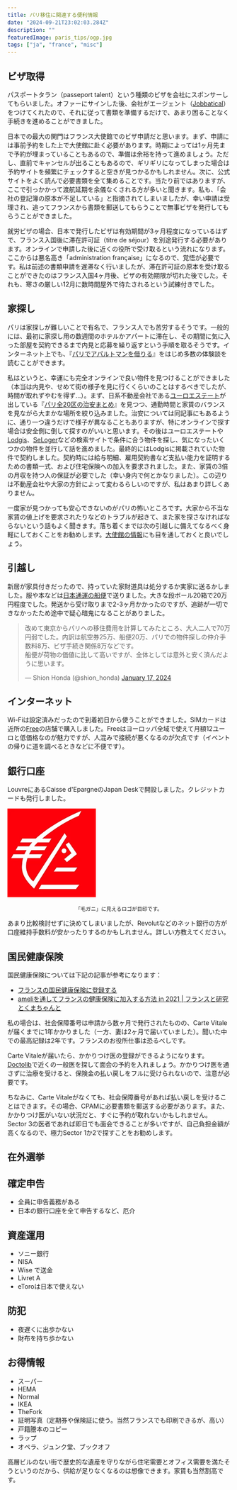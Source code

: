 ```yaml
---
title: パリ移住に関連する便利情報
date: "2024-09-21T23:02:03.284Z"
description: ""
featuredImage: paris_tips/ogp.jpg
tags: ["ja", "france", "misc"]
---
```


## ビザ取得

パスポートタラン（passeport talent）という種類のビザを会社にスポンサーしてもらいました。オファーにサインした後、会社がエージェント（[Jobbatical](https://www.jobbatical.com/)）をつけてくれたので、それに従って書類を準備するだけで、あまり困ることなく手続きを進めることができました。

日本での最大の関門はフランス大使館でのビザ申請だと思います。まず、申請には事前予約をした上で大使館に赴く必要があります。時期によっては1ヶ月先まで予約が埋まっていることもあるので、準備は余裕を持って進めましょう。ただし、直前でキャンセルが出ることもあるので、ギリギリになってしまった場合は予約サイトを頻繁にチェックすると空きが見つかるかもしれません。次に、公式サイトをよく読んで必要書類を全て集めることです。当たり前ではありますが、ここで引っかかって渡航延期を余儀なくされる方が多いと聞きます。私も、「会社の登記簿の原本が不足している」と指摘されてしまいましたが、幸い申請は受理され、追ってフランスから書類を郵送してもらうことで無事ビザを発行してもらうことができました。

就労ビザの場合、日本で発行したビザは有効期間が3ヶ月程度になっているはずで、フランス入国後に滞在許可証（titre de séjour）を別途発行する必要があります。オンラインで申請した後に近くの役所で受け取るという流れになります。ここからは悪名高き「administration française」になるので、覚悟が必要です。私は前述の書類申請を遅滞なく行いましたが、滞在許可証の原本を受け取ることができたのはフランス入国4ヶ月後、ビザの有効期限が切れた後でした。それも、寒さの厳しい12月に数時間屋外で待たされるという試練付きでした。

## 家探し

パリは家探しが難しいことで有名で、フランス人でも苦労するそうです。一般的には、最初に家探し用の数週間のホテルかアパートに滞在し、その期間に気に入った部屋を契約できるまで内見と応募を繰り返すという手順を取るそうです。インターネット上でも、『[パリでアパルトマンを借りる](https://paris.redryerye.com/apartment-hunt/)』をはじめ多数の体験談を読むことができます。

私はというと、幸運にも完全オンラインで良い物件を見つけることができました（本当は内見や、せめて街の様子を見に行くくらいのことはするべきでしたが、時間が取れずやむを得ず…）。まず、日系不動産会社である[ユーロエステート](https://www.euestate.com/)が出している『[パリ全20区の治安まとめ](https://www.euestate.com/parisquartier/quartier.pdf)』を見つつ、通勤時間と家賃のバランスを見ながら大まかな場所を絞り込みました。治安については同記事にもあるように、通り一つ違うだけで様子が異なることもありますが、特にオンラインで探す場合は安全側に倒して探すのがいいと思います。その後はユーロエステートや[Lodgis](https://www.lodgis.com/)、[SeLoger](https://seloger.com/)などの検索サイトで条件に合う物件を探し、気になったいくつかの物件を並行して話を進めました。最終的にはLodgisに掲載されていた物件で契約しました。契約時には給与明細、雇用契約書など支払い能力を証明するための書類一式、および住宅保険への加入を要求されました。また、家賃の3倍の月収を持つ人の保証が必要でした（幸い身内で何とかなりました）。この辺りは不動産会社や大家の方針によって変わるらしいのですが、私はあまり詳しくありません。

一度家が見つかっても安心できないのがパリの怖いところです。大家から不当な家賃の値上げを要求されたりなどのトラブルが起きて、また家を探さなければならないという話もよく聞きます。落ち着くまでは次の引越しに備えてなるべく身軽にしておくことをお勧めします。[大使館の情報](https://www.fr.emb-japan.go.jp/itpr_ja/fudoya.html)にも目を通しておくと良いでしょう。

## 引越し

新居が家具付きだったので、持っていた家財道具は処分するか実家に送るかしました。服や本などは[日本通運の船便](https://www.nittsu.co.jp/relocation/service/moving/japan/)で送りました。大きな段ボール20箱で20万円程度でした。発送から受け取りまで2-3ヶ月かかったのですが、追跡が一切できなかったため途中で疑心暗鬼になることがありました。

<blockquote class="twitter-tweet"><p lang="ja" dir="ltr">改めて東京からパリへの移住費用を計算してみたところ、大人二人で70万円弱でした。内訳は航空券25万、船便20万、パリでの物件探しの仲介手数料8万、ビザ手続き関係8万などです。<br>船便が荷物の価値に比して高いですが、全体としては意外と安く済んだように思います。</p>&mdash; Shion Honda (@shion_honda) <a href="https://twitter.com/shion_honda/status/1747744305941278871?ref_src=twsrc%5Etfw">January 17, 2024</a></blockquote> <script async src="https://platform.twitter.com/widgets.js" charset="utf-8"></script>


## インターネット

Wi-Fiは設定済みだったので到着初日から使うことができました。SIMカードは近所の[Free](https://mobile.free.fr/)の店舗で購入しました。Freeはヨーロッパ全域で使えて月額12ユーロと低価格なのが魅力ですが、人混みで接続が悪くなるのが欠点です（イベントの帰りに道を調べるときなどに不便です）。

## 銀行口座

LouvreにあるCaisse d'EpargneのJapan Deskで開設しました。クレジットカードも発行しました。

![](2024-10-05-22-41-18.png)

<div style="text-align: center;"><small>「毛ガニ」に見えるロゴが目印です。</small></div>

あまり比較検討せずに決めてしまいましたが、Revolutなどのネット銀行の方が口座維持手数料が安かったりするのかもしれません。詳しい方教えてください。

## 国民健康保険

国民健康保険については下記の記事が参考になります：

- [フランスの国民健康保険に登録する](https://paris.redryerye.com/carte-vitale/)
- [ameliを通してフランスの健康保険に加入する方法 in 2021 | フランスと研究とくまちゃんと](https://lesnounours.github.io/posts/2021_03_11_amelifr/)

私の場合は、社会保障番号は申請から数ヶ月で発行されたものの、Carte Vitaleが届くまでに1年かかりました（一方、妻は2ヶ月で届いていました）。聞いた中での最高記録は2年です。フランスのお役所仕事は恐るべしです。

Carte Vitaleが届いたら、かかりつけ医の登録ができるようになります。[Doctolib](https://www.doctolib.fr/)で近くの一般医を探して面会の予約を入れましょう。かかりつけ医を通さずに治療を受けると、保険金の払い戻しをフルに受けられないので、注意が必要です。

ちなみに、Carte Vitaleがなくても、社会保障番号があれば払い戻しを受けることはできます。その場合、CPAMに必要書類を郵送する必要があります。また、かかりつけ医がいない状況だと、すぐに予約が取れないかもしれません。Sector 3の医者であれば即日でも面会できることが多いですが、自己負担金額が高くなるので、極力Sector 1か2で探すことをお勧めします。

## 在外選挙

## 確定申告

- 全員に申告義務がある
- 日本の銀行口座を全て申告するなど、厄介

## 資産運用

- ソニー銀行
- NISA
- Wise で送金
- Livret A
- eToroは日本で使えない

## 防犯

- 夜遅くに出歩かない
- 財布を持ち歩かない

## お得情報

- スーパー
- HEMA
- Normal
- IKEA
- TheFork
- 証明写真（定期券や保険証に使う。当然フランスでも印刷できるが、高い）
- 戸籍謄本のコピー
- ラップ
- オペラ、ジュンク堂、ブックオフ

高層ビルのない街で歴史的な遺産を守りながら住宅需要とオフィス需要を満たそうというのだから、供給が足りなくなるのは想像できます。家賃も当然割高です。
